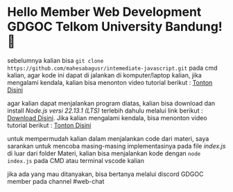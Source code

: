 # Hello Member Web Development GDGOC Telkom University Bandung! 👋

sebelumnya kalian bisa `git clone https://github.com/mahesabagusr/intemediate-javascript.git` pada cmd kalian, agar kode ini dapat di jalankan di komputer/laptop kalian, jika mengalami kendala, kalian bisa menonton video tutorial berikut : [Tonton Disini](https://www.youtube.com/watch?v=EhxPBMQFCaI)

agar kalian dapat menjalankan program diatas, kalian bisa download dan install *Node.js versi 22.13.1 (LTS)* terlebih dahulu melalui link berikut : [Download Disini](https://nodejs.org/en/download). Jika kalian mengalami kendala, bisa menonton video tutorial berikut : [Tonton Disini](https://www.youtube.com/watch?v=mzg1TNVUNtM)

untuk mempermudah kalian dalam menjalankan code dari materi, saya sarankan untuk mencoba masing-masing implementasinya pada file *index.js* di luar dari folder Materi, kalian bisa menjalankan kode dengan `node index.js` pada CMD atau terminal vscode kalian

jika ada yang mau ditanyakan, bisa bertanya melalui discord GDGOC member pada channel #web-chat

